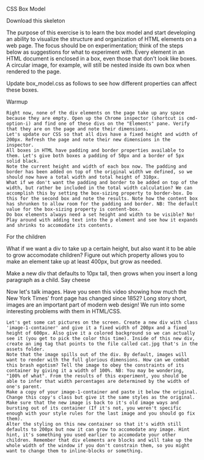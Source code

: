 CSS Box Model

Download this skeleton

The purpose of this exercise is to learn the box model and start developing an ability to visualize the structure and organization of HTML elements on a web page. The focus should be on experimentation; think of the steps below as suggestions for what to experiment with. Every element in an HTML document is enclosed in a box, even those that don't look like boxes. A circular image, for example, will still be nested inside its own box when rendered to the page.

Update box_model.css as follows to see how different properties can affect these boxes.

Warmup

    Right now, none of the div elements on the page take up any space because they are empty. Open up the Chrome inspector (shortcut is cmd-option-i) and find one of these divs on the "Elements" pane. Verify that they are on the page and note their dimensions.
    Let's update our CSS so that all divs have a fixed height and width of 200px. Refresh the page and note their new dimensions in the inspector.
    All boxes in HTML have padding and border properties available to them. Let's give both boxes a padding of 50px and a border of 5px solid black.
    Note the current height and width of each box now. The padding and border has been added on top of the original width we defined, so we should now have a total width and total height of 310px.
    What if we don't want the padding and border to be added on top of the width, but rather be included in the total width calculation? We can accomplish this by setting the box-sizing property to border-box. Do this for the second box and note the results. Note how the content box has shrunken to allow room for the padding and border. NB: The default value for the box-sizing property is content-box.
    Do box elements always need a set height and width to be visible? No! Play around with adding text into the p element and see how it expands and shrinks to accomodate its contents.

For the children

What if we want a div to take up a certain height, but also want it to be able to grow accomodate children? Figure out which property allows you to make an element take up at least 400px, but grow as needed.

Make a new div that defaults to 10px tall, then grows when you insert a long paragraph as a child.
Say cheese

Now let's talk images. Have you seen this video showing how much the New York Times' front page has changed since 1852? Long story short, images are an important part of modern web design! We run into some interesting problems with them in HTML/CSS.

    Let's get some cat pictures on the screen. Create a new div with class 'image-1-container' and give it a fixed width of 200px and a fixed height of 600px. Also give it a colored background so we can actually see it (you get to pick the color this time). Inside of this new div, create an img tag that points to the file called cat.jpg that's in the assets folder.
    Note that the image spills out of the div. By default, images will want to render with the full glorious dimensions. How can we combat this brash egotism? Tell the image to obey the constraints of its container by giving it a width of 100%. NB: You may be wondering, "100% of what". From the results of this experiment, you should be able to infer that width percentages are determined by the width of one's parent.
    Make a copy of your image-1-container and paste it below the original. Change this copy's class but give it the same styles as the original. Make sure that the new image is back to it's old image ways and bursting out of its container (If it's not, you weren't specific enough with your style rules for the last image and you should go fix them).
    Alter the styling on this new container so that it's width still defaults to 200px but now it can grow to accomodate any image. Hint hint, it's something you used earlier to accomodate your other children. Remember that div elements are blocks and will take up the whole width of the window if you don't constrain them, so you might want to change them to inline-blocks or something.